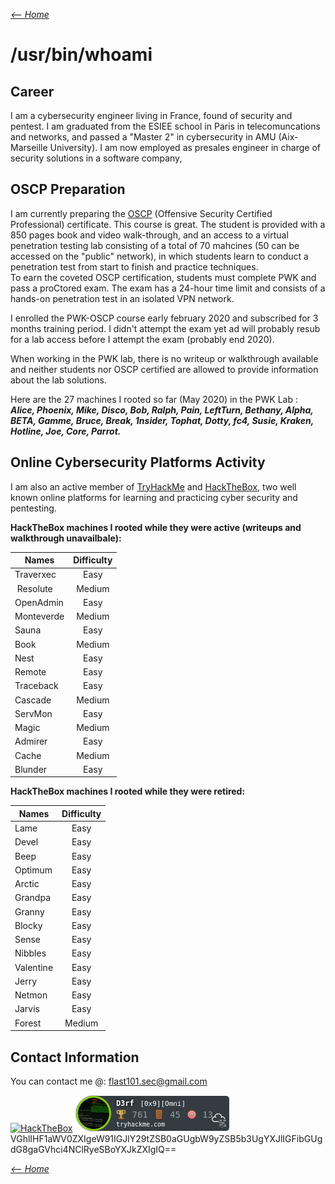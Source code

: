 _[<-- Home](https://flast101.github.io)_

# /usr/bin/whoami

## Career

I am a cybersecurity engineer living in France, found of security and pentest. I am graduated from the ESIEE school in Paris in telecomuncations and networks, and passed a "Master 2" in cybersecurity in AMU (Aix-Marseille University). I am now employed as presales engineer in charge of security solutions in a software company, 

## OSCP Preparation

I am currently preparing the [OSCP](https://www.offensive-security.com/pwk-oscp/) (Offensive Security Certified Professional) certificate. This course is great. The student is provided with a 850 pages book and video walk-through, and an access to a virtual penetration testing lab consisting of a total of 70 mahcines (50 can be accessed on the "public" network), in which students learn to conduct a penetration test from start to finish and practice techniques.    
To earn the coveted OSCP certification, students must complete PWK and pass a proCtored exam. The exam has a 24-hour time limit and consists of a hands-on penetration test in an isolated VPN network.

I enrolled the PWK-OSCP course early february 2020 and subscribed for 3 months training period. I didn't attempt the exam yet ad will probably resub for a lab access before I attempt the exam (probably end 2020).

When working in the PWK lab, there is no writeup or walkthrough available and neither students nor OSCP certified are allowed to provide information about the lab solutions.    

Here are the 27 machines I rooted so far (May 2020) in the PWK Lab :    
_**Alice, Phoenix, Mike, Disco, Bob, Ralph, Pain, LeftTurn, Bethany, Alpha, BETA, Gamme, Bruce, Break, 1nsider, Tophat, Dotty, fc4, Susie, Kraken, Hotline, Joe, Core, Parrot.**_

## Online Cybersecurity Platforms Activity

I am also an active member of [TryHackMe](https://tryhackme.com) and [HackTheBox](https://www.hackthebox.eu), two well known online platforms for learning and practicing cyber security and pentesting.

**HackTheBox machines I rooted while they were active (writeups and walkthrough unavailbale):**    

| Names        | Difficulty         |
| ------------- |:-------------:| 
| Traverxec      | Easy |
| Resolute| Medium |
| OpenAdmin | Easy |
|Monteverde|Medium|
|Sauna|Easy|
|Book|Medium|
|Nest|Easy|
|Remote|Easy|
|Traceback|Easy|
|Cascade|Medium|
|ServMon |Easy|
|Magic|Medium|
|Admirer|Easy|
|Cache|Medium|
|Blunder |Easy|



**HackTheBox machines I rooted while they were retired:**        


| Names        | Difficulty         |
| ------------- |:-------------:| 
|Lame|Easy|
|Devel|Easy|
|Beep|Easy|
|Optimum|Easy|
|Arctic|Easy|
|Grandpa|Easy|
|Granny|Easy|
|Blocky|Easy|
|Sense|Easy|
|Nibbles|Easy|
|Valentine|Easy|
|Jerry|Easy|
|Netmon|Easy|
|Jarvis|Easy|
|Forest|Medium|

## Contact Information
You can contact me @: flast101.sec@gmail.com

[<img src="http://www.hackthebox.eu/badge/image/249498" alt="HackTheBox">](https://www.hackthebox.eu/profile/249498)
[![thm_badge](sig_thm_omni.png "thm_badge")](https://tryhackme.com/p/D3rf)   
VGhlIHF1aWV0ZXIgeW91IGJlY29tZSB0aGUgbW9yZSB5b3UgYXJlIGFibGUgdG8gaGVhci4NClRyeSBoYXJkZXIgIQ==

_[<-- Home](https://flast101.github.io)_
